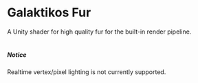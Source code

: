 # Galaktikos Fur
A Unity shader for high quality fur for the built-in render pipeline.
<br><br>
##### Notice
Realtime vertex/pixel lighting is not currently supported.
